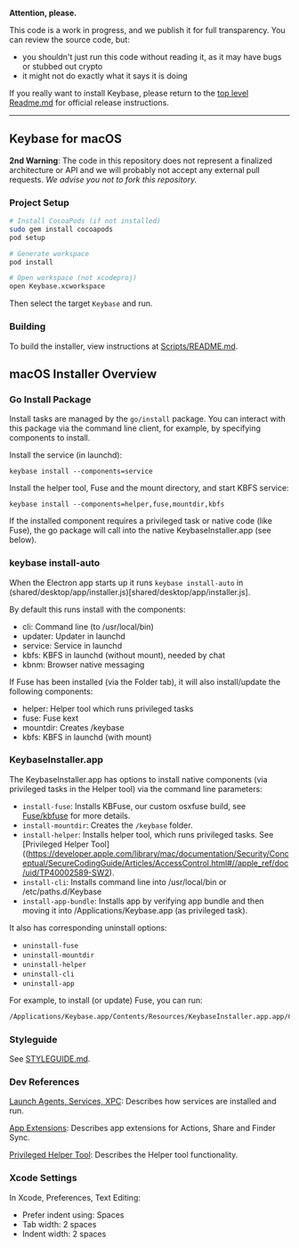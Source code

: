 
**Attention, please.**

This code is a work in progress, and we publish it for full transparency. You can review the source code, but:

 - you shouldn't just run this code without reading it, as it may have bugs or stubbed out crypto
 - it might not do exactly what it says it is doing

If you really want to install Keybase, please return to the [top level Readme.md](https://github.com/keybase/client/blob/master/README.md) for official release instructions.

----------

## Keybase for macOS

**2nd Warning**: The code in this repository does not represent a finalized
architecture or API and we will probably not accept any external pull requests.
*We advise you not to fork this repository.*

### Project Setup

```sh
# Install CocoaPods (if not installed)
sudo gem install cocoapods
pod setup

# Generate workspace
pod install

# Open workspace (not xcodeproj)
open Keybase.xcworkspace
```

Then select the target ```Keybase``` and run.

### Building

To build the installer, view instructions at [Scripts/README.md](Scripts/README.md).

## macOS Installer Overview

### Go Install Package

Install tasks are managed by the `go/install` package. You can interact with this package via the command line client, for example,
by specifying components to install.

Install the service (in launchd):
```
keybase install --components=service
```

Install the helper tool, Fuse and the mount directory, and start KBFS service:
```
keybase install --components=helper,fuse,mountdir,kbfs
```

If the installed component requires a privileged task or native code (like Fuse), the go package will call into
the native KeybaseInstaller.app (see below).

### keybase install-auto

When the Electron app starts up it runs `keybase install-auto` in (shared/desktop/app/installer.js)[shared/desktop/app/installer.js].

By default this runs install with the components:
- cli: Command line (to /usr/local/bin)
- updater: Updater in launchd
- service: Service in launchd
- kbfs: KBFS in launchd (without mount), needed by chat
- kbnm: Browser native messaging

If Fuse has been installed (via the Folder tab), it will also install/update the following components:
- helper: Helper tool which runs privileged tasks
- fuse: Fuse kext
- mountdir: Creates /keybase
- kbfs: KBFS in launchd (with mount)

### KeybaseInstaller.app

The KeybaseInstaller.app has options to install native components (via privileged tasks in the Helper tool) via the command line parameters:

- `install-fuse`: Installs KBFuse, our custom osxfuse build, see [Fuse/kbfuse](osx/Fuse/kbfuse) for more details.
- `install-mountdir`: Creates the `/keybase` folder.
- `install-helper`: Installs helper tool, which runs privileged tasks. See [Privileged Helper Tool]((https://developer.apple.com/library/mac/documentation/Security/Conceptual/SecureCodingGuide/Articles/AccessControl.html#//apple_ref/doc/uid/TP40002589-SW2).
- `install-cli`: Installs command line into /usr/local/bin or /etc/paths.d/Keybase
- `install-app-bundle`: Installs app by verifying app bundle and then moving it into /Applications/Keybase.app (as privileged task).

It also has corresponding uninstall options:

- `uninstall-fuse`
- `uninstall-mountdir`
- `uninstall-helper`
- `uninstall-cli`
- `uninstall-app`

For example, to install (or update) Fuse, you can run:

```sh
/Applications/Keybase.app/Contents/Resources/KeybaseInstaller.app.app/Contents/MacOS/Keybase --app-path=/Applications/Keybase.app --run-mode=prod --timeout=60 --install-fuse
```

### Styleguide

See [STYLEGUIDE.md](STYLEGUIDE.md).

### Dev References

[Launch Agents, Services, XPC](https://developer.apple.com/library/mac/documentation/MacOSX/Conceptual/BPSystemStartup/Chapters/CreatingLaunchdJobs.html): Describes how services are installed and run.

[App Extensions](https://developer.apple.com/library/mac/documentation/General/Conceptual/ExtensibilityPG/ExtensionCreation.html): Describes app extensions for Actions, Share and Finder Sync.

[Privileged Helper Tool](https://developer.apple.com/library/mac/documentation/Security/Conceptual/SecureCodingGuide/Articles/AccessControl.html#//apple_ref/doc/uid/TP40002589-SW2): Describes the Helper tool functionality.


### Xcode Settings

In Xcode, Preferences, Text Editing:

* Prefer indent using: Spaces
* Tab width: 2 spaces
* Indent width: 2 spaces
